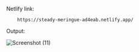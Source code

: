 Netlify link:
 
        https://steady-meringue-ad4eab.netlify.app/
        
Output:

![Screenshot (11)](https://user-images.githubusercontent.com/108856006/196032203-a3c58b81-8f36-4369-a513-bc8407a9a90d.png)
